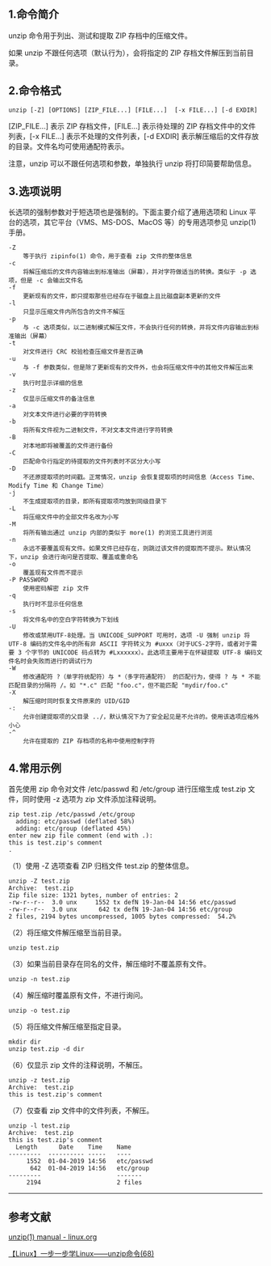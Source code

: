 ## 1.命令简介
unzip 命令用于列出、测试和提取 ZIP 存档中的压缩文件。

如果 unzip 不跟任何选项（默认行为），会将指定的 ZIP 存档文件解压到当前目录。 

## 2.命令格式
```shell
unzip [-Z] [OPTIONS] [ZIP_FILE...] [FILE...]  [-x FILE...] [-d EXDIR]
```
[ZIP_FILE...] 表示 ZIP 存档文件，[FILE...] 表示待处理的 ZIP 存档文件中的文件列表，[-x FILE...] 表示不处理的文件列表，[-d EXDIR] 表示解压缩后的文件存放的目录。文件名均可使用通配符表示。

注意，unzip 可以不跟任何选项和参数，单独执行 unzip 将打印简要帮助信息。


## 3.选项说明
长选项的强制参数对于短选项也是强制的。下面主要介绍了通用选项和 Linux 平台的选项，其它平台（VMS、MS-DOS、MacOS 等）的专用选项参见 unzip(1) 手册。
```
-Z
	等于执行 zipinfo(1) 命令，用于查看 zip 文件的整体信息
-c
	将解压缩后的文件内容输出到标准输出（屏幕），并对字符做适当的转换。类似于 -p 选项，但是 -c 会输出文件名
-f
	更新现有的文件，即只提取那些已经存在于磁盘上且比磁盘副本更新的文件
-l
	只显示压缩文件内所包含的文件不解压
-p
	与 -c 选项类似，以二进制模式解压文件，不会执行任何的转换，并将文件内容输出到标准输出（屏幕）
-t
	对文件进行 CRC 校验检查压缩文件是否正确
-u
	与 -f 参数类似，但是除了更新现有的文件外，也会将压缩文件中的其他文件解压出来
-v
	执行时显示详细的信息
-z
	仅显示压缩文件的备注信息
-a
	对文本文件进行必要的字符转换
-b
	将所有文件视为二进制文件，不对文本文件进行字符转换
-B
	对本地即将被覆盖的文件进行备份
-C
	匹配命令行指定的待提取的文件列表时不区分大小写
-D
	不还原提取项的时间戳。正常情况，unzip 会恢复提取项的时间信息（Access Time、Modify Time 和 Change Time）
-j
	不生成提取项的目录，即所有提取项均放到同级目录下
-L
	将压缩文件中的全部文件名改为小写
-M
	将所有输出通过 unzip 内部的类似于 more(1) 的浏览工具进行浏览
-n
	永远不要覆盖现有文件。如果文件已经存在，则跳过该文件的提取而不提示。默认情况下，unzip 会进行询问是否提取、覆盖或重命名
-o
	覆盖现有文件而不提示
-P PASSWORD
	使用密码解密 zip 文件
-q
	执行时不显示任何信息
-s
	将文件名中的空白字符转换为下划线
-U	
	修改或禁用UTF-8处理。当 UNICODE_SUPPORT 可用时，选项 -U 强制 unzip 将 UTF-8 编码的文件名中的所有非 ASCII 字符转义为 #uxxx（对于UCS-2字符，或者对于需要 3 个字节的 UNICODE 码点转为 #Lxxxxxx）。此选项主要用于在怀疑提取 UTF-8 编码文件名时会失败而进行的调试行为
-W
	修改通配符 ?（单字符统配符）与 *（多字符通配符） 的匹配行为，使得 ? 与 * 不能匹配目录的分隔符 /。如 "*.c" 匹配 "foo.c"，但不能匹配 "mydir/foo.c"
-X
	解压缩时同时恢复文件原来的 UID/GID
-:
	允许创建提取项的父目录 ../，默认情况下为了安全起见是不允许的。使用该选项应格外小心
-^
	允许在提取的 ZIP 存档项的名称中使用控制字符
```


## 4.常用示例
首先使用 zip 命令对文件 /etc/passwd 和 /etc/group 进行压缩生成 test.zip 文件，同时使用 -z 选项为 zip 文件添加注释说明。
```shell
zip test.zip /etc/passwd /etc/group
  adding: etc/passwd (deflated 58%)
  adding: etc/group (deflated 45%)
enter new zip file comment (end with .):
this is test.zip's comment
.
```

（1）使用 -Z 选项查看 ZIP 归档文件 test.zip 的整体信息。
```shell
unzip -Z test.zip
Archive:  test.zip
Zip file size: 1321 bytes, number of entries: 2
-rw-r--r--  3.0 unx     1552 tx defN 19-Jan-04 14:56 etc/passwd
-rw-r--r--  3.0 unx      642 tx defN 19-Jan-04 14:56 etc/group
2 files, 2194 bytes uncompressed, 1005 bytes compressed:  54.2%
```

（2）将压缩文件解压缩至当前目录。
```shell
unzip test.zip
```

（3）如果当前目录存在同名的文件，解压缩时不覆盖原有文件。
```shell
unzip -n test.zip
```

（4）解压缩时覆盖原有文件，不进行询问。
```shell
unzip -o test.zip
```

（5）将压缩文件解压缩至指定目录。
```shell
mkdir dir
unzip test.zip -d dir
```

（6）仅显示 zip 文件的注释说明，不解压。
```shell
unzip -z test.zip
Archive:  test.zip
this is test.zip's comment
```

（7）仅查看 zip 文件中的文件列表，不解压。
```shell
unzip -l test.zip
Archive:  test.zip
this is test.zip's comment
  Length      Date    Time    Name
---------  ---------- -----   ----
     1552  01-04-2019 14:56   etc/passwd
      642  01-04-2019 14:56   etc/group
---------                     -------
     2194                     2 files
```

---
## 参考文献
[unzip(1) manual - linux.org](https://www.linux.org/docs/man1/unzip.html)

[【Linux】一步一步学Linux——unzip命令(68)](https://blog.csdn.net/dengjin20104042056/article/details/97242795)

